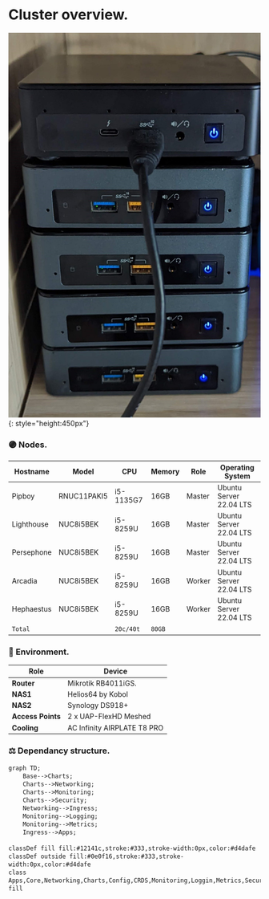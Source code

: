 # Cluster overview.

![cluster](_assets/cluster.jpg){: style="height:450px"}

### 🟣 Nodes.

| **Hostname** | **Model**   | **CPU**    | **Memory** | **Role** | **Operating System**    |
| ------------ | ----------- | ---------- | ---------- | -------- | ----------------------- |
| Pipboy       | RNUC11PAKI5 | i5-1135G7  | 16GB       | Master   | Ubuntu Server 22.04 LTS |
| Lighthouse   | NUC8i5BEK   | i5-8259U   | 16GB       | Master   | Ubuntu Server 22.04 LTS |
| Persephone   | NUC8i5BEK   | i5-8259U   | 16GB       | Master   | Ubuntu Server 22.04 LTS |
| Arcadia      | NUC8i5BEK   | i5-8259U   | 16GB       | Worker   | Ubuntu Server 22.04 LTS |
| Hephaestus   | NUC8i5BEK   | i5-8259U   | 16GB       | Worker   | Ubuntu Server 22.04 LTS |
| `Total`      |             | `20c/40t ` | `80GB`     |          |                         |

### 🌱 Environment.

| **Role**          | **Device**                  |
| ----------------- | --------------------------- |
| **Router**        | Mikrotik RB4011iGS.         |
| **NAS1**          | Helios64 by Kobol           |
| **NAS2**          | Synology DS918+             |
| **Access Points** | 2 x UAP-FlexHD Meshed       |
| **Cooling**       | AC Infinity AIRPLATE T8 PRO |

### ⚖️ Dependancy structure.

```mermaid
graph TD;
    Base-->Charts;
    Charts-->Networking;
    Charts-->Monitoring;
    Charts-->Security;
    Networking-->Ingress;
    Monitoring-->Logging;
    Monitoring-->Metrics;
    Ingress-->Apps;

classDef fill fill:#12141c,stroke:#333,stroke-width:0px,color:#d4dafe
classDef outside fill:#0e0f16,stroke:#333,stroke-width:0px,color:#d4dafe
class Apps,Core,Networking,Charts,Config,CRDS,Monitoring,Loggin,Metrics,Security,Ingress,Logging,Base fill
```
